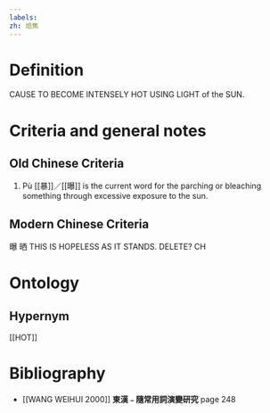 ```yaml
---
labels: 
zh: 焙焦
---
```


# Definition
CAUSE TO BECOME INTENSELY HOT USING LIGHT of the SUN.
# Criteria and general notes
## Old Chinese Criteria
1. Pù [[暴]]／[[曝]] is the current word for the parching or bleaching something through excessive exposure to the sun.
## Modern Chinese Criteria
曝
晒
THIS IS HOPELESS AS IT STANDS. DELETE? CH
# Ontology

## Hypernym
[[HOT]]
# Bibliography
- [[WANG WEIHUI 2000]]
**東漢﹣隨常用詞演變研究** page 248
